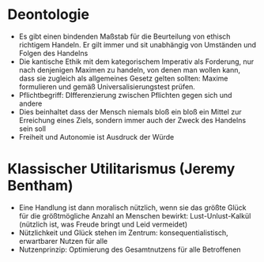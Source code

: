 # Deontologie
+ Es gibt einen bindenden Maßstab für die Beurteilung von ethisch richtigem Handeln. Er gilt immer und sit unabhängig von Umständen und Folgen des Handelns
+ Die kantische Ethik mit dem kategorischem Imperativ als Forderung, nur nach denjenigen Maximen zu handeln, von denen man wollen kann, dass sie zugleich als allgemeines Gesetz gelten sollten: Maxime formulieren und gemäß Universalisierungstest prüfen.
+ Pflichtbegriff: DIfferenzierung zwischen Pflichten gegen sich und andere
+ Dies beinhaltet dass der Mensch niemals bloß ein bloß ein Mittel zur Erreichung eines Ziels, sondern immer auch der Zweck des Handelns sein soll
+ Freiheit und Autonomie ist Ausdruck der Würde
# Klassischer Utilitarismus (Jeremy Bentham)
+ Eine Handlung ist dann moralisch nützlich, wenn sie das größte Glück für die größtmögliche Anzahl an Menschen bewirkt: Lust-Unlust-Kalkül (nützlich ist, was Freude bringt und Leid vermeidet)
+ Nützlichkeit und Glück stehen im Zentrum: konsequentialistisch, erwartbarer Nutzen für alle
+ Nutzenprinzip: Optimierung des Gesamtnutzens für alle Betroffenen